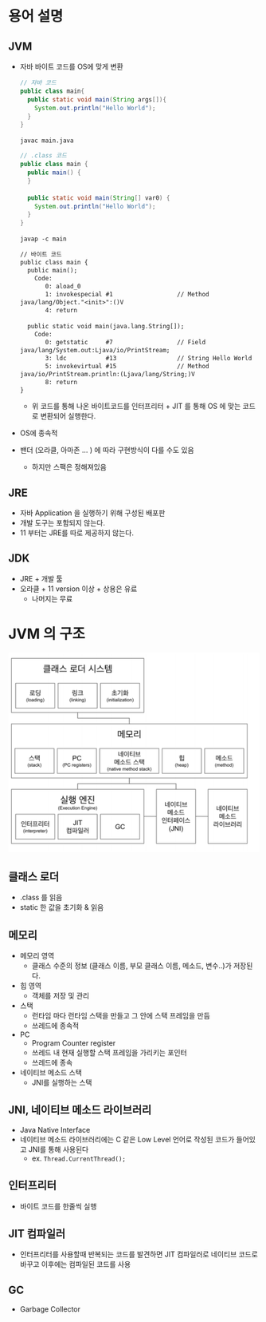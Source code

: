 
# 용어 설명

## JVM
- 자바 바이트 코드를 OS에 맞게 변환
    ```java
  // 자바 코드
    public class main{
      public static void main(String args[]){
        System.out.println("Hello World");
      }
    }
    ```
    `javac main.java`
    ```java
  // .class 코드
    public class main {
      public main() {
      }

      public static void main(String[] var0) {
        System.out.println("Hello World");
      }
    }
    ```
    `javap -c main`
    ```text
  // 바이트 코드
    public class main {
      public main();
        Code:
           0: aload_0
           1: invokespecial #1                  // Method java/lang/Object."<init>":()V
           4: return

      public static void main(java.lang.String[]);
        Code:
           0: getstatic     #7                  // Field java/lang/System.out:Ljava/io/PrintStream;
           3: ldc           #13                 // String Hello World
           5: invokevirtual #15                 // Method java/io/PrintStream.println:(Ljava/lang/String;)V
           8: return
    }

    ```
  
  - 위 코드를 통해 나온 바이트코드를 인터프리터 + JIT 를 통해 OS 에 맞는 코드로 변환되어 실행한다.
- OS에 종속적
- 밴더 (오라클, 아마존 ... ) 에 따라 구현방식이 다를 수도 있음
    - 하지만 스팩은 정해져있음

## JRE
- 자바 Application 을 실행하기 위해 구성된 배포판
- 개발 도구는 포함되지 않는다.
- 11 부터는 JRE를 따로 제공하지 않는다.

## JDK
- JRE + 개발 툴
- 오라클 + 11 version 이상 + 상용은 유료
    - 나머지는 무료
    
# JVM 의 구조

![](./image/JVM_Structure.png)

## 클래스 로더
- .class 를 읽음
- static 한 값을 초기화 & 읽음

##  메모리
- 메모리 영역
    - 클래스 수준의 정보 (클래스 이름, 부모 클래스 이름, 메소드, 변수..)가 저장된다.
- 힙 영역
    - 객체를 저장 및 관리
- 스택
    - 런타임 마다 런타임 스택을 만들고 그 안에 스택 프레임을 만듬
    - 쓰레드에 종속적
- PC
    - Program Counter register
    - 쓰레드 내 현재 실행할 스택 프레임을 가리키는 포인터
    - 쓰레드에 종속
- 네이티브 메소드 스택
    - JNI를 실행하는 스택

## JNI, 네이티브 메소드 라이브러리
- Java Native Interface
- 네이티브 메소드 라이브러리에는 C 같은 Low Level 언어로 작성된 코드가 들어있고 JNI를 통해 사용된다
    - ex. `Thread.CurrentThread();`

## 인터프리터
- 바이트 코드를 한줄씩 실행

## JIT 컴파일러
- 인터프리터를 사용할때 반복되는 코드를 발견하면 JIT 컴파일러로 네이티브 코드로 바꾸고 이후에는 컴파일된 코드를 사용

## GC
- Garbage Collector
